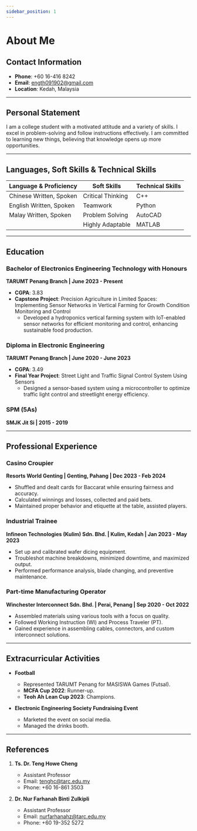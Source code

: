 ```yaml
---
sidebar_position: 1
---
```


# About Me

## Contact Information

- **Phone**: +60 16-416 8242  
- **Email**: ength091902@gmail.com  
- **Location**: Kedah, Malaysia

---

## Personal Statement

I am a college student with a motivated attitude and a variety of skills. I excel in problem-solving and follow instructions effectively. I am committed to learning new things, believing that knowledge opens up more opportunities.

---

## Languages, Soft Skills & Technical Skills

| Language & Proficiency      | Soft Skills       | Technical Skills |
|-----------------------------|-------------------|------------------|
| Chinese   Written, Spoken   | Critical Thinking | C++              |
| English   Written, Spoken   | Teamwork          | Python           |
| Malay     Written, Spoken   | Problem Solving   | AutoCAD          |
|                             | Highly Adaptable  | MATLAB           |

---

## Education

### Bachelor of Electronics Engineering Technology with Honours  
**TARUMT Penang Branch | June 2023 - Present**  
- **CGPA**: 3.83  
- **Capstone Project**: Precision Agriculture in Limited Spaces: Implementing Sensor Networks in Vertical Farming for Growth Condition Monitoring and Control  
  - Developed a hydroponics vertical farming system with IoT-enabled sensor networks for efficient monitoring and control, enhancing sustainable food production.  

### Diploma in Electronic Engineering  
**TARUMT Penang Branch | June 2020 - June 2023**  
- **CGPA**: 3.49  
- **Final Year Project**: Street Light and Traffic Signal Control System Using Sensors  
  - Designed a sensor-based system using a microcontroller to optimize traffic light control and streetlight energy efficiency.  

### SPM (5As)  
**SMJK Jit Si | 2015 - 2019**

---

## Professional Experience

### Casino Croupier  
**Resorts World Genting | Genting, Pahang | Dec 2023 - Feb 2024**  
- Shuffled and dealt cards for Baccarat while ensuring fairness and accuracy.  
- Calculated winnings and losses, collected and paid bets.  
- Maintained proper behavior and etiquette at the table, assisted players.  

### Industrial Trainee  
**Infineon Technologies (Kulim) Sdn. Bhd. | Kulim, Kedah | Jan 2023 - May 2023**  
- Set up and calibrated wafer dicing equipment.  
- Troubleshot machine breakdowns, minimized downtime, and maximized output.  
- Performed performance analysis, blade changing, and preventive maintenance.  

### Part-time Manufacturing Operator  
**Winchester Interconnect Sdn. Bhd. | Perai, Penang | Sep 2020 - Oct 2022**  
- Assembled materials using various tools with a focus on quality.  
- Followed Working Instruction (WI) and Process Traveler (PT).  
- Gained experience in assembling cables, connectors, and custom interconnect solutions.  

---

## Extracurricular Activities

- **Football**  
  - Represented TARUMT Penang for MASISWA Games (Futsal).  
  - **MCFA Cup 2022**: Runner-up.  
  - **Teoh Ah Lean Cup 2023**: Champions.  

- **Electronic Engineering Society Fundraising Event**  
  - Marketed the event on social media.  
  - Managed the drinks booth.  

---

## References

1. **Ts. Dr. Teng Howe Cheng**  
   - Assistant Professor  
   - Email: tenghc@tarc.edu.my  
   - Phone: +60 16-861 3503  

2. **Dr. Nur Farhanah Binti Zulkipli**  
   - Assistant Professor  
   - Email: nurfarhanahz@tarc.edu.my  
   - Phone: +60 19-352 5272  
